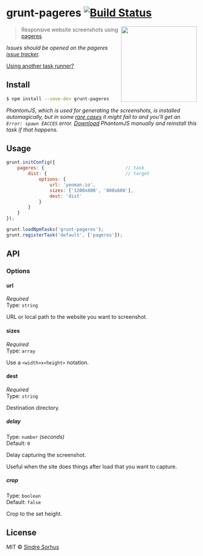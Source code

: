 # grunt-pageres [![Build Status](https://travis-ci.org/sindresorhus/grunt-pageres.svg?branch=master)](https://travis-ci.org/sindresorhus/grunt-pageres)

[<img src="https://github.com/sindresorhus/pageres/raw/master/media/logo.png" width="200" align="right">](https://github.com/sindresorhus/pageres)

> Responsive website screenshots using [pageres](https://github.com/sindresorhus/pageres)

*Issues should be opened on the pageres [issue tracker](https://github.com/sindresorhus/pageres/issues).*

[Using another task runner?](https://github.com/sindresorhus/pageres#task-runners)


## Install

```sh
$ npm install --save-dev grunt-pageres
```

*PhantomJS, which is used for generating the screenshots, is installed automagically, but in some [rare cases](https://github.com/Obvious/phantomjs/issues/102) it might fail to and you'll get an `Error: spawn EACCES` error. [Download](http://phantomjs.org/download.html) PhantomJS manually and reinstall this task if that happens.*


## Usage

```js
grunt.initConfig({
	pageres: {								// task
		dist: {								// target
			options: {
				url: 'yeoman.io',
				sizes: ['1200x800', '800x600'],
				dest: 'dist'
			}
		}
	}
});

grunt.loadNpmTasks('grunt-pageres');
grunt.registerTask('default', ['pageres']);
```


## API

### Options

#### url

*Required*  
Type: `string`

URL or local path to the website you want to screenshot.

#### sizes

*Required*  
Type: `array`

Use a `<width>x<height>` notation.

#### dest

*Required*  
Type: `string`

Destination directory.

##### delay

Type: `number` *(seconds)*  
Default: `0`

Delay capturing the screenshot.

Useful when the site does things after load that you want to capture.

##### crop

Type: `boolean`  
Default: `false`

Crop to the set height.


## License

MIT © [Sindre Sorhus](http://sindresorhus.com)
